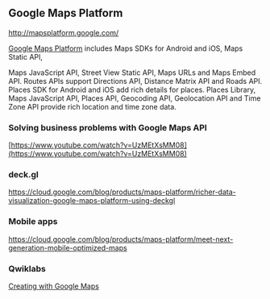 


## Google Maps Platform


http://mapsplatform.google.com/

[Google Maps Platform](https://developers.google.com/maps/documentation/) includes Maps SDKs for Android and iOS, Maps Static API,

Maps JavaScript API, Street View Static API, Maps URLs and Maps Embed API. Routes APIs support Directions API, Distance Matrix API and Roads API.  Places SDK for Android and iOS add rich details for places. Places Library, Maps JavaScript API, Places API, Geocoding API, Geolocation API and Time Zone API provide rich location and time zone data.


### Solving business problems with Google Maps API

[https://www.youtube.com/watch?v=UzMEtXsMM08](https://www.youtube.com/watch?v=UzMEtXsMM08)


### deck.gl

https://cloud.google.com/blog/products/maps-platform/richer-data-visualization-google-maps-platform-using-deckgl

### Mobile apps

https://cloud.google.com/blog/products/maps-platform/meet-next-generation-mobile-optimized-maps

### Qwiklabs



[Creating with Google Maps](https://www.qwiklabs.com/quests/103?catalog_rank=%7B%22rank%22%3A9%2C%22num_filters%22%3A0%2C%22has_search%22%3Atrue%7D&search_id=7467888)

